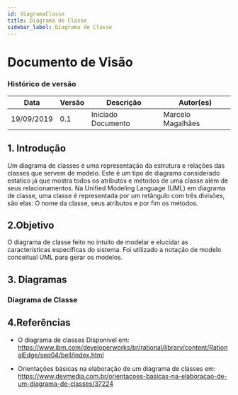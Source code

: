 ```yaml
---
id: diagramaClasse
title: Diagrama de Classe
sidebar_label: Diagrama de Classe
---
```


# Documento de Visão

### Histórico de versão

| **Data**   | **Versão** | **Descrição**      | **Autor(es)**     |
| ---------- | ---------- | ------------------ | ----------------- |
| 19/09/2019 | 0.1        | Iniciado Documento | Marcelo Magalhães |

## 1. Introdução

Um diagrama de classes é uma representação da estrutura e relações das classes que servem de modelo. Este é um tipo de diagrama considerado estático já que mostra todos os atributos e métodos de uma classe além de seus relacionamentos. Na Unified Modeling Language (UML) em diagrama de classe, uma classe é representada por um retângulo com três divisões, são elas: O nome da classe, seus atributos e por fim os métodos.

## 2.Objetivo

O diagrama de classe feito no intuito de modelar e elucidar as características específicas do sistema. Foi utilizado a notação de modelo conceitual UML para gerar os modelos.

## 3. Diagramas

### Diagrama de Classe

## 4.Referências

- O diagrama de classes Disponível em: https://www.ibm.com/developerworks/br/rational/library/content/RationalEdge/sep04/bell/index.html

- Orientações básicas na elaboração de um diagrama de classes em: https://www.devmedia.com.br/orientacoes-basicas-na-elaboracao-de-um-diagrama-de-classes/37224
